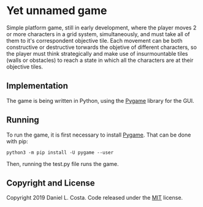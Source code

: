 # Yet unnamed game
Simple platform game, still in early development, where the player moves 2 or more characters in a grid system, simultaneously, and must take all of them to it's correspondent objective tile.
Each movement can be both constructive or destructive torwards the objetive of different characters, so the player must think strategically and make use of insurmountable tiles (walls or obstacles) to reach a state in which all the characters are at their objective tiles.

## Implementation
The game is being written in Python, using the [Pygame](https://www.pygame.org/wiki/about) library for the GUI.

## Running
To run the game, it is first necessary to install [Pygame](https://www.pygame.org/wiki/about).
That can be done with pip:

```
python3 -m pip install -U pygame --user
```

Then, running the test.py file runs the game.

## Copyright and License

Copyright 2019 Daniel L. Costa. Code released under the [MIT](https://github.com/dluiscosta/pythongame/blob/master/LICENSE) license.
